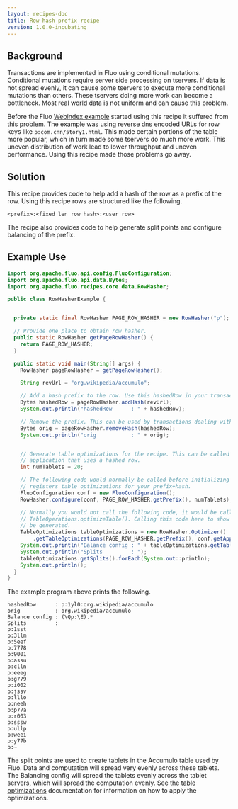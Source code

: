 ```yaml
---
layout: recipes-doc
title: Row hash prefix recipe
version: 1.0.0-incubating
---
```

## Background

Transactions are implemented in Fluo using conditional mutations.  Conditional
mutations require server side processing on tservers.  If data is not spread
evenly, it can cause some tservers to execute more conditional mutations than
others.  These tservers doing more work can become a bottleneck.  Most real
world data is not uniform and can cause this problem.

Before the Fluo [Webindex example][1] started using this recipe it suffered
from this problem.  The example was using reverse dns encoded URLs for row keys
like `p:com.cnn/story1.html`.  This made certain portions of the table more
popular, which in turn made some tservers do much more work.  This uneven
distribution of work lead to lower throughput and uneven performance.  Using
this recipe made those problems go away.

## Solution

This recipe provides code to help add a hash of the row as a prefix of the row.
Using this recipe rows are structured like the following.

```
<prefix>:<fixed len row hash>:<user row>
```

The recipe also provides code to help generate split points and configure
balancing of the prefix.

## Example Use

```java
import org.apache.fluo.api.config.FluoConfiguration;
import org.apache.fluo.api.data.Bytes;
import org.apache.fluo.recipes.core.data.RowHasher;

public class RowHasherExample {


  private static final RowHasher PAGE_ROW_HASHER = new RowHasher("p");

  // Provide one place to obtain row hasher.
  public static RowHasher getPageRowHasher() {
    return PAGE_ROW_HASHER;
  }

  public static void main(String[] args) {
    RowHasher pageRowHasher = getPageRowHasher();

    String revUrl = "org.wikipedia/accumulo";

    // Add a hash prefix to the row. Use this hashedRow in your transaction
    Bytes hashedRow = pageRowHasher.addHash(revUrl);
    System.out.println("hashedRow      : " + hashedRow);

    // Remove the prefix. This can be used by transactions dealing with the hashed row.
    Bytes orig = pageRowHasher.removeHash(hashedRow);
    System.out.println("orig           : " + orig);


    // Generate table optimizations for the recipe. This can be called when setting up an
    // application that uses a hashed row.
    int numTablets = 20;

    // The following code would normally be called before initializing Fluo. This code
    // registers table optimizations for your prefix+hash.
    FluoConfiguration conf = new FluoConfiguration();
    RowHasher.configure(conf, PAGE_ROW_HASHER.getPrefix(), numTablets);

    // Normally you would not call the following code, it would be called automatically for you by
    // TableOperations.optimizeTable(). Calling this code here to show what table optimization will
    // be generated.
    TableOptimizations tableOptimizations = new RowHasher.Optimizer()
        .getTableOptimizations(PAGE_ROW_HASHER.getPrefix(), conf.getAppConfiguration());
    System.out.println("Balance config : " + tableOptimizations.getTabletGroupingRegex());
    System.out.println("Splits         : ");
    tableOptimizations.getSplits().forEach(System.out::println);
    System.out.println();
  }
}
```

The example program above prints the following.

```
hashedRow      : p:1yl0:org.wikipedia/accumulo
orig           : org.wikipedia/accumulo
Balance config : (\Qp:\E).*
Splits         : 
p:1sst
p:3llm
p:5eef
p:7778
p:9001
p:assu
p:clln
p:eeeg
p:g779
p:i002
p:jssv
p:lllo
p:neeh
p:p77a
p:r003
p:sssw
p:ullp
p:weei
p:y77b
p:~
```

The split points are used to create tablets in the Accumulo table used by Fluo.
Data and computation will spread very evenly across these tablets.  The
Balancing config will spread the tablets evenly across the tablet servers,
which will spread the computation evenly. See the [table optimizations][2]
documentation for information on how to apply the optimizations.
 
[1]: https://github.com/fluo-io/webindex
[2]: /docs/fluo-recipes/1.0.0-incubating/table-optimization/
